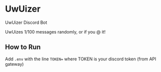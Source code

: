 # UwUizer
UwUizer Discord Bot

UwUizes 1/100 messages randomly, or if you @ it!

## How to Run

Add `.env` with the line `TOKEN=` where TOKEN is your discord token (from API gateway)